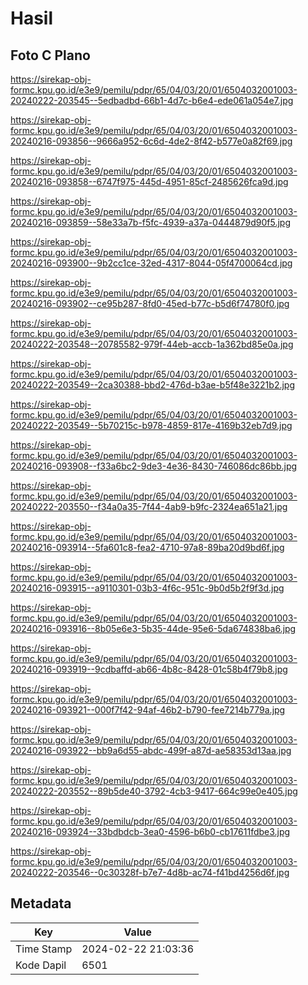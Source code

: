 # Hasil

## Foto C Plano

https://sirekap-obj-formc.kpu.go.id/e3e9/pemilu/pdpr/65/04/03/20/01/6504032001003-20240222-203545--5edbadbd-66b1-4d7c-b6e4-ede061a054e7.jpg

https://sirekap-obj-formc.kpu.go.id/e3e9/pemilu/pdpr/65/04/03/20/01/6504032001003-20240216-093856--9666a952-6c6d-4de2-8f42-b577e0a82f69.jpg

https://sirekap-obj-formc.kpu.go.id/e3e9/pemilu/pdpr/65/04/03/20/01/6504032001003-20240216-093858--6747f975-445d-4951-85cf-2485626fca9d.jpg

https://sirekap-obj-formc.kpu.go.id/e3e9/pemilu/pdpr/65/04/03/20/01/6504032001003-20240216-093859--58e33a7b-f5fc-4939-a37a-0444879d90f5.jpg

https://sirekap-obj-formc.kpu.go.id/e3e9/pemilu/pdpr/65/04/03/20/01/6504032001003-20240216-093900--9b2cc1ce-32ed-4317-8044-05f4700064cd.jpg

https://sirekap-obj-formc.kpu.go.id/e3e9/pemilu/pdpr/65/04/03/20/01/6504032001003-20240216-093902--ce95b287-8fd0-45ed-b77c-b5d6f74780f0.jpg

https://sirekap-obj-formc.kpu.go.id/e3e9/pemilu/pdpr/65/04/03/20/01/6504032001003-20240222-203548--20785582-979f-44eb-accb-1a362bd85e0a.jpg

https://sirekap-obj-formc.kpu.go.id/e3e9/pemilu/pdpr/65/04/03/20/01/6504032001003-20240222-203549--2ca30388-bbd2-476d-b3ae-b5f48e3221b2.jpg

https://sirekap-obj-formc.kpu.go.id/e3e9/pemilu/pdpr/65/04/03/20/01/6504032001003-20240222-203549--5b70215c-b978-4859-817e-4169b32eb7d9.jpg

https://sirekap-obj-formc.kpu.go.id/e3e9/pemilu/pdpr/65/04/03/20/01/6504032001003-20240216-093908--f33a6bc2-9de3-4e36-8430-746086dc86bb.jpg

https://sirekap-obj-formc.kpu.go.id/e3e9/pemilu/pdpr/65/04/03/20/01/6504032001003-20240222-203550--f34a0a35-7f44-4ab9-b9fc-2324ea651a21.jpg

https://sirekap-obj-formc.kpu.go.id/e3e9/pemilu/pdpr/65/04/03/20/01/6504032001003-20240216-093914--5fa601c8-fea2-4710-97a8-89ba20d9bd6f.jpg

https://sirekap-obj-formc.kpu.go.id/e3e9/pemilu/pdpr/65/04/03/20/01/6504032001003-20240216-093915--a9110301-03b3-4f6c-951c-9b0d5b2f9f3d.jpg

https://sirekap-obj-formc.kpu.go.id/e3e9/pemilu/pdpr/65/04/03/20/01/6504032001003-20240216-093916--8b05e6e3-5b35-44de-95e6-5da674838ba6.jpg

https://sirekap-obj-formc.kpu.go.id/e3e9/pemilu/pdpr/65/04/03/20/01/6504032001003-20240216-093919--9cdbaffd-ab66-4b8c-8428-01c58b4f79b8.jpg

https://sirekap-obj-formc.kpu.go.id/e3e9/pemilu/pdpr/65/04/03/20/01/6504032001003-20240216-093921--000f7f42-94af-46b2-b790-fee7214b779a.jpg

https://sirekap-obj-formc.kpu.go.id/e3e9/pemilu/pdpr/65/04/03/20/01/6504032001003-20240216-093922--bb9a6d55-abdc-499f-a87d-ae58353d13aa.jpg

https://sirekap-obj-formc.kpu.go.id/e3e9/pemilu/pdpr/65/04/03/20/01/6504032001003-20240222-203552--89b5de40-3792-4cb3-9417-664c99e0e405.jpg

https://sirekap-obj-formc.kpu.go.id/e3e9/pemilu/pdpr/65/04/03/20/01/6504032001003-20240216-093924--33bdbdcb-3ea0-4596-b6b0-cb17611fdbe3.jpg

https://sirekap-obj-formc.kpu.go.id/e3e9/pemilu/pdpr/65/04/03/20/01/6504032001003-20240222-203546--0c30328f-b7e7-4d8b-ac74-f41bd4256d6f.jpg


## Metadata

| Key        | Value               |
| ---------- | ------------------- |
| Time Stamp | 2024-02-22 21:03:36 |
| Kode Dapil | 6501                |




